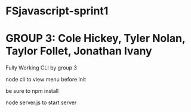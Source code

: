 # FSjavascript-sprint1
# GROUP 3: Cole Hickey, Tyler Nolan, Taylor Follet, Jonathan Ivany

Fully Working CLI by group 3

node cli to view menu before init

be sure to npm install

node server.js to start server